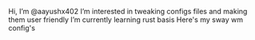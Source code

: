Hi, I’m @aayushx402 
I’m interested in tweaking configs files and making them user friendly 
I’m currently learning rust basis 
Here's my sway wm config's 

<!---
aayushx402/aayushx402 is a ✨ special ✨ repository because its `README.md` (this file) appears on your GitHub profile.
You can click the Preview link to take a look at your changes.
--->
